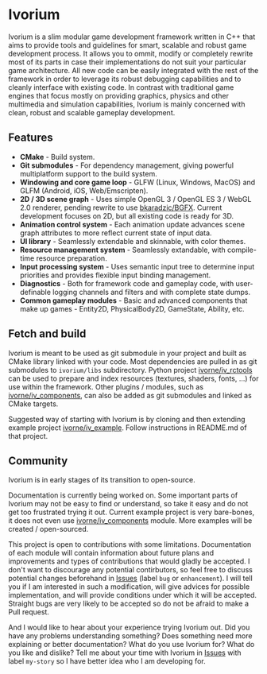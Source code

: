 # Ivorium
Ivorium is a slim modular game development framework written in C++ that aims to provide tools and guidelines for smart, scalable and robust game development process.
It allows you to ommit, modify or completely rewrite most of its parts in case their implementations do not suit your particular game architecture.
All new code can be easily integrated with the rest of the framework in order to leverage its robust debugging capabilities and to cleanly interface with existing code.
In contrast with traditional game engines that focus mostly on providing graphics, physics and other multimedia and simulation capabilities, Ivorium is mainly concerned with clean, robust and scalable gameplay development.

## Features
  * **CMake** - Build system.
  * **Git submodules** - For dependency management, giving powerful multiplatform support to the build system.
  * **Windowing and core game loop** - GLFW (Linux, Windows, MacOS) and GLFM (Android, iOS, Web/Emscripten).
  * **2D / 3D scene graph** - Uses simple OpenGL 3 / OpenGL ES 3 / WebGL 2.0 renderer, pending rewrite to use [bkaradzic/BGFX](https://github.com/bkaradzic/bgfx). Current development focuses on 2D, but all existing code is ready for 3D.
  * **Animation control system** - Each animation update advances scene graph attributes to more reflect current state of input data.
  * **UI library** - Seamlessly extendable and skinnable, with color themes.
  * **Resource management system** - Seamlessly extandable, with compile-time resource preparation.
  * **Input processing system** - Uses semantic input tree to determine input priorities and provides flexible input binding management.
  * **Diagnostics** - Both for framework code and gameplay code, with user-definable logging channels and filters and with complete state dumps.
  * **Common gameplay modules** - Basic and advanced components that make up games - Entity2D, PhysicalBody2D, GameState, Ability, etc.

## Fetch and build
Ivorium is meant to be used as git submodule in your project and built as CMake library linked with your code.
Most dependencies are pulled in as git submodules to `ivorium/libs` subdirectory.
Python project [ivorne/iv_rctools](https://github.com/ivorne/iv_rctools) can be used to prepare and index resources (textures, shaders, fonts, ...) for use within the framework. Other plugins / modules, such as [ivorne/iv_components](https://github.com/ivorne/iv_components), can also be added as git submodules and linked as CMake targets.

Suggested way of starting with Ivorium is by cloning and then extending example project [ivorne/iv_example](https://github.com/ivorne/iv_example). Follow instructions in README.md of that project.

## Community
Ivorium is in early stages of its transition to open-source.

Documentation is currently being worked on. Some important parts of Ivorium may not be easy to find or understand, so take it easy and do not get too frustrated trying it out. Current example project is very bare-bones, it does not even use [ivorne/iv_components](https://github.com/ivorne/iv_components) module. More examples will be created / open-sourced.

This project is open to contributions with some limitations. Documentation of each module will contain information about future plans and improvements and types of contributions that would gladly be accepted. I don't want to discourage any potential contirbutors, so feel free to discuss potential changes beforehand in [Issues](https://github.com/ivorne/ivorium/issues) (label `bug` or `enhancement`). I will tell you if I am interested in such a modification, will give advices for possible implementation, and will provide conditions under which it will be accepted. Straight bugs are very likely to be accepted so do not be afraid to make a Pull request.

And I would like to hear about your experience trying Ivorium out. Did you have any problems understanding something? Does something need more explaining or better documentation? What do you use Ivorium for? What do you like and dislike? Tell me about your time with Ivorium in [Issues](https://github.com/ivorne/ivorium/issues) with label `my-story` so I have better idea who I am developing for.
